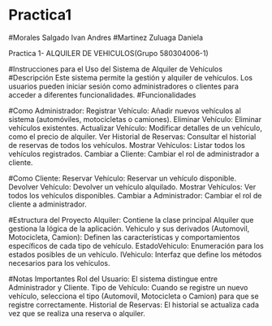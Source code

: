 # Practica1
#Morales Salgado Ivan Andres
#Martinez Zuluaga Daniela

Practica 1- ALQUILER DE VEHICULOS(Grupo 580304006-1)

#Instrucciones para el Uso del Sistema de Alquiler de Vehículos
#Descripción
Este sistema permite la gestión y alquiler de vehículos. Los usuarios pueden iniciar sesión como administradores o clientes para acceder a diferentes funcionalidades.
#Funcionalidades

#Como Administrador:
Registrar Vehículo: Añadir nuevos vehículos al sistema (automóviles, motocicletas o camiones).
Eliminar Vehículo: Eliminar vehículos existentes.
Actualizar Vehículo: Modificar detalles de un vehículo, como el precio de alquiler.
Ver Historial de Reservas: Consultar el historial de reservas de todos los vehículos.
Mostrar Vehículos: Listar todos los vehículos registrados.
Cambiar a Cliente: Cambiar el rol de administrador a cliente.

#Como Cliente:
Reservar Vehículo: Reservar un vehículo disponible.
Devolver Vehículo: Devolver un vehículo alquilado.
Mostrar Vehículos: Ver todos los vehículos disponibles.
Cambiar a Administrador: Cambiar el rol de cliente a administrador.

#Estructura del Proyecto
Alquiler: Contiene la clase principal Alquiler que gestiona la lógica de la aplicación.
Vehiculo y sus derivados (Automovil, Motocicleta, Camion): Definen las características y comportamientos específicos de cada tipo de vehículo.
EstadoVehiculo: Enumeración para los estados posibles de un vehículo.
IVehiculo: Interfaz que define los métodos necesarios para los vehículos.

#Notas Importantes
Rol del Usuario: El sistema distingue entre Administrador y Cliente. 
Tipo de Vehículo: Cuando se registre un nuevo vehículo, selecciona el tipo (Automovil, Motocicleta o Camion) para que se registre correctamente.
Historial de Reservas: El historial se actualiza cada vez que se realiza una reserva o alquiler.
